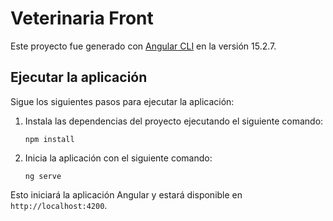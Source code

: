 # Veterinaria Front

Este proyecto fue generado con [Angular CLI](https://github.com/angular/angular-cli) en la versión 15.2.7.

## Ejecutar la aplicación

Sigue los siguientes pasos para ejecutar la aplicación:

1. Instala las dependencias del proyecto ejecutando el siguiente comando:

   ```shell
   npm install
   ```

2. Inicia la aplicación con el siguiente comando:

   ```shell
   ng serve
   ```

Esto iniciará la aplicación Angular y estará disponible en `http://localhost:4200`.